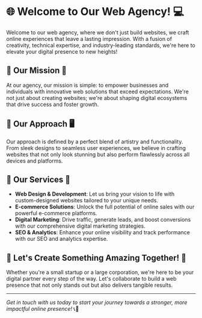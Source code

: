 # 🌐 Welcome to Our Web Agency! 💻

Welcome to our web agency, where we don't just build websites, we craft online experiences that leave a lasting impression. With a fusion of creativity, technical expertise, and industry-leading standards, we're here to elevate your digital presence to new heights!

## 🚀 Our Mission 🌟

At our agency, our mission is simple: to empower businesses and individuals with innovative web solutions that exceed expectations. We're not just about creating websites; we're about shaping digital ecosystems that drive success and foster growth.

## 🎨 Our Approach 🖥️

Our approach is defined by a perfect blend of artistry and functionality. From sleek designs to seamless user experiences, we believe in crafting websites that not only look stunning but also perform flawlessly across all devices and platforms.

## 💼 Our Services 🔧

- **Web Design & Development**: Let us bring your vision to life with custom-designed websites tailored to your unique needs.
- **E-commerce Solutions**: Unlock the full potential of online sales with our powerful e-commerce platforms.
- **Digital Marketing**: Drive traffic, generate leads, and boost conversions with our comprehensive digital marketing strategies.
- **SEO & Analytics**: Enhance your online visibility and track performance with our SEO and analytics expertise.

## 🌈 Let's Create Something Amazing Together! 🚀

Whether you're a small startup or a large corporation, we're here to be your digital partner every step of the way. Let's collaborate to build a web presence that not only stands out but also delivers tangible results.

---

*Get in touch with us today to start your journey towards a stronger, more impactful online presence!* 📞💬
